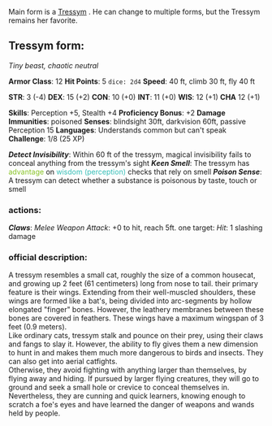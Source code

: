 Main form is a [Tressym](https://www.dandwiki.com/wiki/Tressym_(5e_Creature)) . He can change to multiple forms, but the Tressym remains her favorite.

## Tressym form:
*Tiny beast, chaotic neutral*

**Armor Class**: 12
**Hit Points**: 5 `dice: 2d4`
**Speed**: 40 ft, climb 30 ft, fly 40 ft

**STR**: 3 (-4)
**DEX**: 15 (+2)
**CON**: 10 (+0)
**INT**: 11 (+0)
**WIS**: 12 (+1)
**CHA** 12 (+1)

**Skills**: Perception +5, Stealth +4
**Proficiency Bonus**: +2
**Damage Immunities**: poisoned
**Senses**: blindsight 30ft, darkvision 60ft, passive Perception 15
**Languages**: Understands common but can't speak
**Challenge**: 1/8 (25 XP)

_**Detect Invisibility**_: Within 60 ft of the tressym, magical invisibility fails to conceal anything from the tressym's sight
_**Keen Smell**_: The tressym has <span style="color:#88c426">advantage</span> on <span style="color:#33beb7">wisdom (perception)</span> checks that rely on smell
_**Poison Sense**_: A tressym can detect whether a substance is poisonous by taste, touch or smell

### actions:
_**Claws**_: _Melee Weapon Attack_: +0 to hit, reach 5ft. one target: _Hit_: 1 slashing damage

### official description:
A tressym resembles a small cat, roughly the size of a common housecat, and growing up 2 feet (61 centimeters) long from nose to tail. their primary feature is their wings. Extending from their well-muscled shoulders, these wings are formed like a bat's, being divided into arc-segments by hollow elongated "finger" bones. However, the leathery membranes between these bones are covered in feathers. These wings have a maximum wingspan of 3 feet (0.9 meters).  
Like ordinary cats, tressym stalk and pounce on their prey, using their claws and fangs to slay it. However, the ability to fly gives them a new dimension to hunt in and makes them much more dangerous to birds and insects. They can also get into aerial catfights.  
Otherwise, they avoid fighting with anything larger than themselves, by flying away and hiding. If pursued by larger flying creatures, they will go to ground and seek a small hole or crevice to conceal themselves in.  
Nevertheless, they are cunning and quick learners, knowing enough to scratch a foe's eyes and have learned the danger of weapons and wands held by people.
